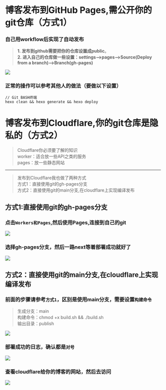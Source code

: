 
# 博客发布到GitHub Pages,需公开你的git仓库（方式1）

### 自己用workflow后实现了自动发布

> **1. 发布到github需要把你的仓库设置成public**。  
> **2. 进入自己的仓库做一些设置：settings-->pages-->Source(Deploy from a branch)-->Branch(gh-pages)**

![](http://www.kdocs.cn/api/v3/office/copy/MWpYNWluNVhYeUhRV3ZZaFljQk5VZWdSZy9CT25KSGx6Rm94T25vSkRBVTNIUUN2YTJUUkRjZUZ3OE9DTVVjUHkyZlFCeFJFQ0lVQUlHU2Q4MDIwb01FTkgxT2FwK1JObnUxbUNOTzZiZDNPZml6YTJSNGwwWGVEbFRTd0l4dXdNdmVkVGV4YWpYUFJQWVAwOEQ2dU5pSUxWZlZ2TG5wdzJGR1pBeVNLallQaUd3UkxPVm9zbWZMeFVCS3JGc0dpcC82Mmd3NUxnOGQvelBTMlo2Q1VZa2NRTGdHVnZFVFdLdG5pK1NxRFJvbEgvNmpFK0lFd0lJZEd5VTQxaUI3QmJQTm5iVHFrT0pnPQ==/attach/object/MFSDJKQ7ADQFG?)

### 正常的操作可以参考其他人的做法（要做以下设置）

```
// Git BASH终端
hexo clean && hexo generate && hexo deploy  
```

# 博客发布到Cloudflare,你的git仓库是隐私的（方式2）

> Cloudflare你必须要了解的知识  
> worker：适合放一些API之类的服务  
> pages：放一些静态网站

----------

> 发布到Cloudflare我也做了两种方式  
> 方式1：直接使用git的gh-pages分支  
> 方式2：直接使用git的main分支,在cloudflare上实现编译发布

## 方式1:直接使用git的gh-pages分支

### 点击`Workers和Pages`,然后使用Pages,连接到自己的git

![](http://www.kdocs.cn/api/v3/office/copy/MWpYNWluNVhYeUhRV3ZZaFljQk5VZWdSZy9CT25KSGx6Rm94T25vSkRBVTNIUUN2YTJUUkRjZUZ3OE9DTVVjUHkyZlFCeFJFQ0lVQUlHU2Q4MDIwb01FTkgxT2FwK1JObnUxbUNOTzZiZDNPZml6YTJSNGwwWGVEbFRTd0l4dXdNdmVkVGV4YWpYUFJQWVAwOEQ2dU5pSUxWZlZ2TG5wdzJGR1pBeVNLallQaUd3UkxPVm9zbWZMeFVCS3JGc0dpcC82Mmd3NUxnOGQvelBTMlo2Q1VZa2NRTGdHVnZFVFdLdG5pK1NxRFJvbEgvNmpFK0lFd0lJZEd5VTQxaUI3QmJQTm5iVHFrT0pnPQ==/attach/object/LFDUDKQ7ABADQ?)

### 选择gh-pages分支，然后一路next等着部署成功就好了

![](http://www.kdocs.cn/api/v3/office/copy/MWpYNWluNVhYeUhRV3ZZaFljQk5VZWdSZy9CT25KSGx6Rm94T25vSkRBVTNIUUN2YTJUUkRjZUZ3OE9DTVVjUHkyZlFCeFJFQ0lVQUlHU2Q4MDIwb01FTkgxT2FwK1JObnUxbUNOTzZiZDNPZml6YTJSNGwwWGVEbFRTd0l4dXdNdmVkVGV4YWpYUFJQWVAwOEQ2dU5pSUxWZlZ2TG5wdzJGR1pBeVNLallQaUd3UkxPVm9zbWZMeFVCS3JGc0dpcC82Mmd3NUxnOGQvelBTMlo2Q1VZa2NRTGdHVnZFVFdLdG5pK1NxRFJvbEgvNmpFK0lFd0lJZEd5VTQxaUI3QmJQTm5iVHFrT0pnPQ==/attach/object/KCKUFKQ7ADAC2?)

## 方式2：直接使用git的main分支,在cloudflare上实现编译发布

### 前面的步骤请参考`方式1`，区别是使用main分支，需要设置`构建命令`

> 生成分支：main  
> 构建命令：chmod +x build.sh && ./build.sh  
> 输出目录：publish

![](http://www.kdocs.cn/api/v3/office/copy/MWpYNWluNVhYeUhRV3ZZaFljQk5VZWdSZy9CT25KSGx6Rm94T25vSkRBVTNIUUN2YTJUUkRjZUZ3OE9DTVVjUHkyZlFCeFJFQ0lVQUlHU2Q4MDIwb01FTkgxT2FwK1JObnUxbUNOTzZiZDNPZml6YTJSNGwwWGVEbFRTd0l4dXdNdmVkVGV4YWpYUFJQWVAwOEQ2dU5pSUxWZlZ2TG5wdzJGR1pBeVNLallQaUd3UkxPVm9zbWZMeFVCS3JGc0dpcC82Mmd3NUxnOGQvelBTMlo2Q1VZa2NRTGdHVnZFVFdLdG5pK1NxRFJvbEgvNmpFK0lFd0lJZEd5VTQxaUI3QmJQTm5iVHFrT0pnPQ==/attach/object/CRZELKQ7ADAEE?)

### 部署成功的日志，确认都是`对号`

![](http://www.kdocs.cn/api/v3/office/copy/MWpYNWluNVhYeUhRV3ZZaFljQk5VZWdSZy9CT25KSGx6Rm94T25vSkRBVTNIUUN2YTJUUkRjZUZ3OE9DTVVjUHkyZlFCeFJFQ0lVQUlHU2Q4MDIwb01FTkgxT2FwK1JObnUxbUNOTzZiZDNPZml6YTJSNGwwWGVEbFRTd0l4dXdNdmVkVGV4YWpYUFJQWVAwOEQ2dU5pSUxWZlZ2TG5wdzJGR1pBeVNLallQaUd3UkxPVm9zbWZMeFVCS3JGc0dpcC82Mmd3NUxnOGQvelBTMlo2Q1VZa2NRTGdHVnZFVFdLdG5pK1NxRFJvbEgvNmpFK0lFd0lJZEd5VTQxaUI3QmJQTm5iVHFrT0pnPQ==/attach/object/76JERKQ7ADAEE?)

### 查看cloudflare给你的博客的网站，然后去访问

![](http://www.kdocs.cn/api/v3/office/copy/MWpYNWluNVhYeUhRV3ZZaFljQk5VZWdSZy9CT25KSGx6Rm94T25vSkRBVTNIUUN2YTJUUkRjZUZ3OE9DTVVjUHkyZlFCeFJFQ0lVQUlHU2Q4MDIwb01FTkgxT2FwK1JObnUxbUNOTzZiZDNPZml6YTJSNGwwWGVEbFRTd0l4dXdNdmVkVGV4YWpYUFJQWVAwOEQ2dU5pSUxWZlZ2TG5wdzJGR1pBeVNLallQaUd3UkxPVm9zbWZMeFVCS3JGc0dpcC82Mmd3NUxnOGQvelBTMlo2Q1VZa2NRTGdHVnZFVFdLdG5pK1NxRFJvbEgvNmpFK0lFd0lJZEd5VTQxaUI3QmJQTm5iVHFrT0pnPQ==/attach/object/ETOETKQ7ACADK?)




<!--stackedit_data:
eyJoaXN0b3J5IjpbLTI5MDUzNDYzOV19
-->

